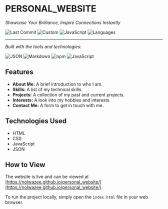 # PERSONAL_WEBSITE

*Showcase Your Brilliance, Inspire Connections Instantly*

![Last Commit](https://img.shields.io/github/last-commit/yourusername/your-repo-name)
![Custom](https://img.shields.io/badge/last%20commit-last%20saturday-blue)
![JavaScript](https://img.shields.io/badge/javascript-35.9%25-yellow)
![Languages](https://img.shields.io/github/languages/count/yourusername/your-repo-name)

---

*Built with the tools and technologies:*

![JSON](https://img.shields.io/badge/JSON-000000?style=for-the-badge&logo=json&logoColor=white)
![Markdown](https://img.shields.io/badge/Markdown-000000?style=for-the-badge&logo=markdown&logoColor=white)
![npm](https://img.shields.io/badge/NPM-CB3837?style=for-the-badge&logo=npm&logoColor=white)
![JavaScript](https://img.shields.io/badge/JavaScript-F7DF1E?style=for-the-badge&logo=javascript&logoColor=black)


## Features

*   **About Me:** A brief introduction to who I am.
*   **Skills:** A list of my technical skills.
*   **Projects:** A collection of my past and current projects.
*   **Interests:** A look into my hobbies and interests.
*   **Contact Me:** A form to get in touch with me.

## Technologies Used

*   HTML
*   CSS
*   JavaScript
*   JSON

## How to View

The website is live and can be viewed at [https://nolwazee.github.io/personal_website/](https://nolwazee.github.io/personal_website/).

To run the project locally, simply open the `index.html` file in your web browser.


